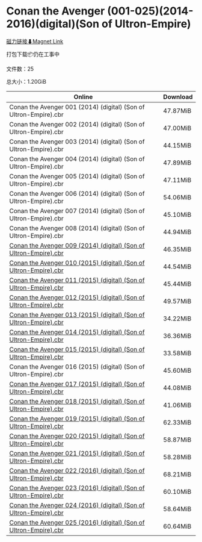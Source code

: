 # Conan the Avenger (001-025)(2014-2016)(digital)(Son of Ultron-Empire)

[磁力链接⬇Magnet Link](magnet:?xt=urn:btih:5ef034f5d631d0d6f945da7b7c5a2574001e5e71&dn=Conan%20the%20Avenger%20%28001-025%29%282014-2016%29%28digital%29%28Son%20of%20Ultron-Empire%29)

打包下载📦仍在工事中

文件数：25

总大小：1.20GiB

Online | Download
--- | ---
Conan the Avenger 001 (2014) (digital) (Son of Ultron-Empire).cbr | 47.87MiB
Conan the Avenger 002 (2014) (digital) (Son of Ultron-Empire).cbr | 47.00MiB
Conan the Avenger 003 (2014) (digital) (Son of Ultron-Empire).cbr | 44.15MiB
Conan the Avenger 004 (2014) (digital) (Son of Ultron-Empire).cbr | 47.89MiB
Conan the Avenger 005 (2014) (digital) (Son of Ultron-Empire).cbr | 47.11MiB
Conan the Avenger 006 (2014) (digital) (Son of Ultron-Empire).cbr | 54.06MiB
Conan the Avenger 007 (2014) (digital) (Son of Ultron-Empire).cbr | 45.10MiB
Conan the Avenger 008 (2014) (digital) (Son of Ultron-Empire).cbr | 44.94MiB
[Conan the Avenger 009 (2014) (digital) (Son of Ultron-Empire).cbr](https://github.com/alicewish/markdown/blob/master/comic/Conan-Avenger-009-2014-digital-Son-of-Ultron-Empire-cbr.md) | 46.35MiB
[Conan the Avenger 010 (2015) (digital) (Son of Ultron-Empire).cbr](https://github.com/alicewish/markdown/blob/master/comic/Conan-Avenger-010-2015-digital-Son-of-Ultron-Empire-cbr.md) | 44.54MiB
[Conan the Avenger 011 (2015) (digital) (Son of Ultron-Empire).cbr](https://github.com/alicewish/markdown/blob/master/comic/Conan-Avenger-011-2015-digital-Son-of-Ultron-Empire-cbr.md) | 45.44MiB
[Conan the Avenger 012 (2015) (digital) (Son of Ultron-Empire).cbr](https://github.com/alicewish/markdown/blob/master/comic/Conan-Avenger-012-2015-digital-Son-of-Ultron-Empire-cbr.md) | 49.57MiB
[Conan the Avenger 013 (2015) (digital) (Son of Ultron-Empire).cbr](https://github.com/alicewish/markdown/blob/master/comic/Conan-Avenger-013-2015-digital-Son-of-Ultron-Empire-cbr.md) | 34.22MiB
[Conan the Avenger 014 (2015) (digital) (Son of Ultron-Empire).cbr](https://github.com/alicewish/markdown/blob/master/comic/Conan-Avenger-014-2015-digital-Son-of-Ultron-Empire-cbr.md) | 36.36MiB
[Conan the Avenger 015 (2015) (digital) (Son of Ultron-Empire).cbr](https://github.com/alicewish/markdown/blob/master/comic/Conan-Avenger-015-2015-digital-Son-of-Ultron-Empire-cbr.md) | 33.58MiB
Conan the Avenger 016 (2015) (digital) (Son of Ultron-Empire).cbr | 45.60MiB
[Conan the Avenger 017 (2015) (digital) (Son of Ultron-Empire).cbr](https://github.com/alicewish/markdown/blob/master/comic/Conan-Avenger-017-2015-digital-Son-of-Ultron-Empire-cbr.md) | 44.08MiB
[Conan the Avenger 018 (2015) (digital) (Son of Ultron-Empire).cbr](https://github.com/alicewish/markdown/blob/master/comic/Conan-Avenger-018-2015-digital-Son-of-Ultron-Empire-cbr.md) | 41.06MiB
[Conan the Avenger 019 (2015) (digital) (Son of Ultron-Empire).cbr](https://github.com/alicewish/markdown/blob/master/comic/Conan-Avenger-019-2015-digital-Son-of-Ultron-Empire-cbr.md) | 62.33MiB
[Conan the Avenger 020 (2015) (digital) (Son of Ultron-Empire).cbr](https://github.com/alicewish/markdown/blob/master/comic/Conan-Avenger-020-2015-digital-Son-of-Ultron-Empire-cbr.md) | 58.87MiB
[Conan the Avenger 021 (2015) (digital) (Son of Ultron-Empire).cbr](https://github.com/alicewish/markdown/blob/master/comic/Conan-Avenger-021-2015-digital-Son-of-Ultron-Empire-cbr.md) | 58.28MiB
[Conan the Avenger 022 (2016) (digital) (Son of Ultron-Empire).cbr](https://github.com/alicewish/markdown/blob/master/comic/Conan-Avenger-022-2016-digital-Son-of-Ultron-Empire-cbr.md) | 68.21MiB
[Conan the Avenger 023 (2016) (digital) (Son of Ultron-Empire).cbr](https://github.com/alicewish/markdown/blob/master/comic/Conan-Avenger-023-2016-digital-Son-of-Ultron-Empire-cbr.md) | 60.10MiB
[Conan the Avenger 024 (2016) (digital) (Son of Ultron-Empire).cbr](https://github.com/alicewish/markdown/blob/master/comic/Conan-Avenger-024-2016-digital-Son-of-Ultron-Empire-cbr.md) | 58.64MiB
[Conan the Avenger 025 (2016) (digital) (Son of Ultron-Empire).cbr](https://github.com/alicewish/markdown/blob/master/comic/Conan-Avenger-025-2016-digital-Son-of-Ultron-Empire-cbr.md) | 60.64MiB